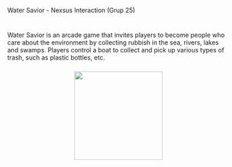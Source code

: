 <p align="left">Water Savior - Nexsus Interaction (Grup 25)</p>

###

<h1 align="left"></h1>

###

<p align="left">Water Savior is an arcade game that invites players to become people who care about the environment by collecting rubbish in the sea, rivers, lakes and swamps. Players control a boat to collect and pick up various types of trash, such as plastic bottles, etc.</p>

###

<div align="center">
  <img height="200" src="https://img.itch.zone/aW1nLzE4ODk0NjMwLnBuZw==/315x250%23c/pY%2BYr1.png"  />
</div>

###
